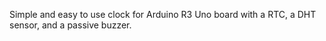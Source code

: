 Simple and easy to use clock for Arduino R3 Uno board with a RTC, a DHT sensor, and a passive buzzer.
